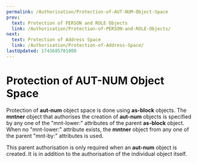 ```yaml
---
permalink: /Authorisation/Protection-of-AUT-NUM-Object-Space
prev:
  text: Protection of PERSON and ROLE Objects
  link: /Authorisation/Protection-of-PERSON-and-ROLE-Objects/
next:
  text: Protection of Address Space
  link: /Authorisation/Protection-of-Address-Space/
lastUpdated: 1743685701000
---
```


# Protection of AUT-NUM Object Space

Protection of **aut-num** object space is done using **as-block** objects. The **mntner** object that authorises the creation of **aut-num** objects is specified by any one of the "mnt-lower:" attributes of the parent **as-block** object. When no "mnt-lower:" attribute exists, the **mntner** object from any one of the parent "mnt-by:" attributes is used.

This parent authorisation is only required when an **aut-num** object is created. It is in addition to the authorisation of the individual object itself.
